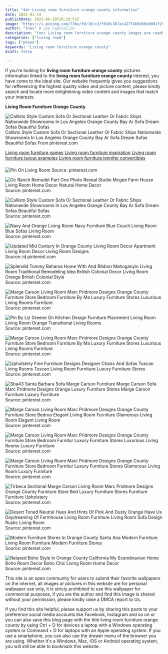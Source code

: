 ```yaml
---
title: "44+ Living room furniture orange county information"
date: 2022-01-19
publishDate: 2022-09-20T20:29:53Z
image: "https://i.pinimg.com/736x/f0/10/c3/f010c367ac427f4b9d50e6081f25a0da.jpg"
author: "Ines" # use capitalize
description: "Your Living room furniture orange county images are ready in this website. Living room furniture orange county are a topic that is being searched for and liked by netizens now. You can Find and Download the Living room furniture orange county files here. Download all free images."
categories: ["living room"]
tags: ["phone"]
keywords: "Living room furniture orange county"
draft: false

---
```


If you're looking for **living room furniture orange county** pictures information linked to the **living room furniture orange county** interest, you have come to the ideal  site.  Our website frequently  gives you  suggestions  for refferencing  the highest  quality video and picture  content, please kindly search and locate more enlightening video content and images  that match your interests.

**Living Room Furniture Orange County**. 

![Callisto Style Custom Sofa Or Sectional Leather Or Fabric Ships Nationwide Showrooms In Los Angeles Orange County Bay Ar Sofa Dream Sofas Beautiful Sofas](https://i.pinimg.com/originals/88/aa/5f/88aa5f301a07499076b5ed218d8bb8c3.jpg "Callisto Style Custom Sofa Or Sectional Leather Or Fabric Ships Nationwide Showrooms In Los Angeles Orange County Bay Ar Sofa Dream Sofas Beautiful Sofas")
Callisto Style Custom Sofa Or Sectional Leather Or Fabric Ships Nationwide Showrooms In Los Angeles Orange County Bay Ar Sofa Dream Sofas Beautiful Sofas From pinterest.com

[Living room furniture names](/living-room-furniture-names/)
[Living room furniture inspiration](/living-room-furniture-inspiration/)
[Living room furniture layout examples](/living-room-furniture-layout-examples/)
[Living room furniture jennifer convertibles](/living-room-furniture-jennifer-convertibles/)



### 

 


![Pin On Living Room](https://i.pinimg.com/originals/01/a1/d4/01a1d482d4ccbfc04504fd09d3fe88fc.jpg "Pin On Living Room")
Source: pinterest.com

 

![Oc Ranch Remodel Part One Photo Reveal Studio Mcgee Farm House Living Room Home Decor Natural Home Decor](https://i.pinimg.com/736x/89/b9/ec/89b9ecf4445252ec3eaf0c6bd3be464f.jpg "Oc Ranch Remodel Part One Photo Reveal Studio Mcgee Farm House Living Room Home Decor Natural Home Decor")
Source: pinterest.com

 

![Callisto Style Custom Sofa Or Sectional Leather Or Fabric Ships Nationwide Showrooms In Los Angeles Orange County Bay Ar Sofa Dream Sofas Beautiful Sofas](https://i.pinimg.com/originals/88/aa/5f/88aa5f301a07499076b5ed218d8bb8c3.jpg "Callisto Style Custom Sofa Or Sectional Leather Or Fabric Ships Nationwide Showrooms In Los Angeles Orange County Bay Ar Sofa Dream Sofas Beautiful Sofas")
Source: pinterest.com

 

![Navy And Orange Living Room Navy Furniture Blue Couch Living Room Blue Sofas Living Room](https://i.pinimg.com/originals/3c/1c/af/3c1caf912dbdcda285241b0ec7209f93.jpg "Navy And Orange Living Room Navy Furniture Blue Couch Living Room Blue Sofas Living Room")
Source: pinterest.com

 

![Updated Mid Century In Orange County Living Room Decor Apartment Living Room Decor Living Room Designs](https://i.pinimg.com/originals/21/e2/18/21e21802e7ced16c2d52e8824a6455bb.jpg "Updated Mid Century In Orange County Living Room Decor Apartment Living Room Decor Living Room Designs")
Source: id.pinterest.com

 

![Splendid Tommy Bahama Home With And Ribbon Mahoganyin Living Room Traditional Remodeling Idea British Colonial Decor Living Room Orange British Colonial Style](https://i.pinimg.com/originals/5f/1f/e1/5f1fe11e1451b8dd7c85a4ed2a7d1606.jpg "Splendid Tommy Bahama Home With And Ribbon Mahoganyin Living Room Traditional Remodeling Idea British Colonial Decor Living Room Orange British Colonial Style")
Source: pinterest.com

 

![Marge Carson Living Room Marc Pridmore Designs Orange County Furniture Store Bedroom Furniture By Ma Luxury Furniture Stores Luxurious Living Rooms Furniture](https://i.pinimg.com/736x/2f/b4/fe/2fb4feb6a99515419c3b6a452cf6a01e--furniture-stores-dream-rooms.jpg "Marge Carson Living Room Marc Pridmore Designs Orange County Furniture Store Bedroom Furniture By Ma Luxury Furniture Stores Luxurious Living Rooms Furniture")
Source: pinterest.com

 

![Pin By Liz Greene On Kitchen Design Furniture Placement Living Room Living Room Orange Transitional Living Rooms](https://i.pinimg.com/originals/b6/cd/13/b6cd13db1c1e1d258bf0d591848c7530.jpg "Pin By Liz Greene On Kitchen Design Furniture Placement Living Room Living Room Orange Transitional Living Rooms")
Source: pinterest.com

 

![Marge Carson Living Room Marc Pridmore Designs Orange County Furniture Store Bedroom Furniture By Ma Luxury Furniture Stores Luxurious Living Rooms Furniture](https://i.pinimg.com/originals/8d/06/47/8d0647a50aee0b6a3ed7f48224c24418.jpg "Marge Carson Living Room Marc Pridmore Designs Orange County Furniture Store Bedroom Furniture By Ma Luxury Furniture Stores Luxurious Living Rooms Furniture")
Source: pinterest.com

 

![Upholstery Fine Furniture Designs Designer Chairs And Sofas Tuscan Living Rooms Tuscan Living Room Furniture Luxury Furniture Stores](https://i.pinimg.com/736x/95/18/c0/9518c01add2daea5fa9bd4d86504595d--tuscan-living-rooms-living-room-furniture.jpg "Upholstery Fine Furniture Designs Designer Chairs And Sofas Tuscan Living Rooms Tuscan Living Room Furniture Luxury Furniture Stores")
Source: pinterest.com

 

![Sba43 Santa Barbara Sofa Marge Carson Furniture Marge Carson Sofa Marc Pridmore Designs Orange Luxury Furniture Stores Marge Carson Furniture Luxury Furniture](https://i.pinimg.com/originals/6c/9e/17/6c9e17c8230661faf65f19455716b956.jpg "Sba43 Santa Barbara Sofa Marge Carson Furniture Marge Carson Sofa Marc Pridmore Designs Orange Luxury Furniture Stores Marge Carson Furniture Luxury Furniture")
Source: pinterest.com

 

![Marge Carson Living Room Marc Pridmore Designs Orange County Furniture Store Bedroo Elegant Living Room Furniture Glamorous Living Room Elegant Living Room](https://i.pinimg.com/originals/22/a0/dc/22a0dc59eb255348812d129a0dec35a6.jpg "Marge Carson Living Room Marc Pridmore Designs Orange County Furniture Store Bedroo Elegant Living Room Furniture Glamorous Living Room Elegant Living Room")
Source: pinterest.com

 

![Marge Carson Living Room Marc Pridmore Designs Orange County Furniture Store Bedroom Furnitur Luxury Furniture Stores Luxurious Living Rooms Luxury Furniture](https://i.pinimg.com/736x/6b/70/ce/6b70ce0286cab88efc23e3780480be99--furniture-stores-orange-county.jpg "Marge Carson Living Room Marc Pridmore Designs Orange County Furniture Store Bedroom Furnitur Luxury Furniture Stores Luxurious Living Rooms Luxury Furniture")
Source: pinterest.com

 

![Marge Carson Living Room Marc Pridmore Designs Orange County Furniture Store Bedroom Furnitur Luxury Furniture Stores Glamorous Living Room Luxury Furniture](https://i.pinimg.com/originals/00/69/8d/00698dd0b29f6e17a9c9be14c5efe8c2.jpg "Marge Carson Living Room Marc Pridmore Designs Orange County Furniture Store Bedroom Furnitur Luxury Furniture Stores Glamorous Living Room Luxury Furniture")
Source: pinterest.com

 

![Tirbeca Sectional Marge Carson Living Room Marc Pridmore Designs Orange County Furniture Store Bed Luxury Furniture Stores Furniture Furniture Upholstery](https://i.pinimg.com/originals/f4/21/04/f4210400825d277b8caec82f9fc06e4c.jpg "Tirbeca Sectional Marge Carson Living Room Marc Pridmore Designs Orange County Furniture Store Bed Luxury Furniture Stores Furniture Furniture Upholstery")
Source: pinterest.com

 

![Desert Toned Neutral Hues And Hints Of Pink And Dusty Orange Have Us Daydreaming Of Farmhouse Living Room Furniture Living Room Sofa Design Rustic Living Room](https://i.pinimg.com/originals/54/d5/38/54d538bd2d76e1cfe873ce88d9fd9884.jpg "Desert Toned Neutral Hues And Hints Of Pink And Dusty Orange Have Us Daydreaming Of Farmhouse Living Room Furniture Living Room Sofa Design Rustic Living Room")
Source: pinterest.com

 

![Modern Furniture Stores In Orange County Santa Ana Modern Furniture Living Room Furniture Modern Furniture Stores](https://i.pinimg.com/originals/11/90/bf/1190bffb1286da685ae0e60c9184d2e6.jpg "Modern Furniture Stores In Orange County Santa Ana Modern Furniture Living Room Furniture Modern Furniture Stores")
Source: pinterest.com

 

![Relaxed Boho Style In Orange County California My Scandinavian Home Boho Room Decor Boho Chic Living Room Home Decor](https://i.pinimg.com/736x/f0/10/c3/f010c367ac427f4b9d50e6081f25a0da.jpg "Relaxed Boho Style In Orange County California My Scandinavian Home Boho Room Decor Boho Chic Living Room Home Decor")
Source: pinterest.com

 

This site is an open community for users to submit their favorite wallpapers on the internet, all images or pictures in this website are for personal wallpaper use only, it is stricly prohibited to use this wallpaper for commercial purposes, if you are the author and find this image is shared without your permission, please kindly raise a DMCA report to Us.

If you find this site helpful, please support us by sharing this posts to your preference social media accounts like Facebook, Instagram and so on or you can also save this blog page with the title living room furniture orange county by using Ctrl + D for devices a laptop with a Windows operating system or Command + D for laptops with an Apple operating system. If you use a smartphone, you can also use the drawer menu of the browser you are using. Whether it's a Windows, Mac, iOS or Android operating system, you will still be able to bookmark this website.
